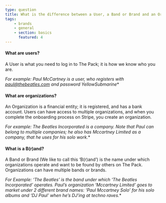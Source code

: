 ```yaml
---
type: question
title: What is the difference between a User, a Band or Brand and an Organization?
tags:
    - brands
    - general
    - section: basics
      featured: 4
---
```


#### What are users?

A User is what you need to log in to The Pack; it is how we know who you are.

*For example: Paul McCartney is a user, who registers with paul@thebeatles.com and password YellowSubmarine**

 


#### What are organizations?

An Organization is a financial entity; it is registered, and has a bank account. Users can have access to multiple organizations, and when you complete the onboarding process on Stripe, you create an organization.

*For example: The Beatles Incorporated is a company. Note that Paul can belong to multiple companies; he also has Mccartney Limited as a company, that he uses for his solo work.**

 


#### What is a B(r)and?

A Band or Brand (We like to call this ‘B(r)and’) is the name under which organizations operate and want to be found by others on The Pack. Organizations can have multiple bands or brands.

*For Example: ‘The Beatles’ is the band under which ‘The Beatles Incorporated’ operates. Paul’s organization ‘Mccartney Limited’ goes to market under 2 different brand names: ‘Paul Mccartney Solo’ for his solo albums and ‘DJ Paul’ when he’s DJ’ing at techno raves.**
